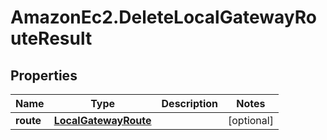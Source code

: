 # AmazonEc2.DeleteLocalGatewayRouteResult

## Properties

Name | Type | Description | Notes
------------ | ------------- | ------------- | -------------
**route** | [**LocalGatewayRoute**](LocalGatewayRoute.md) |  | [optional] 


